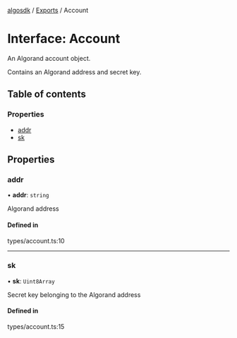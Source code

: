 [algosdk](../README.md) / [Exports](../modules.md) / Account

# Interface: Account

An Algorand account object.

Contains an Algorand address and secret key.

## Table of contents

### Properties

- [addr](Account.md#addr)
- [sk](Account.md#sk)

## Properties

### addr

• **addr**: `string`

Algorand address

#### Defined in

types/account.ts:10

___

### sk

• **sk**: `Uint8Array`

Secret key belonging to the Algorand address

#### Defined in

types/account.ts:15
